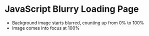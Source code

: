 # JavaScript Blurry Loading Page

- Background image starts blurred, counting up from 0% to 100%
- Image comes into focus at 100%